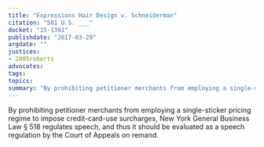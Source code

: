 ```yaml
---
title: "Expressions Hair Design v. Schneiderman"
citation: "581 U.S. ___"
docket: "15-1391"
publishdate: "2017-03-29"
argdate: ""
justices:
- 2005roberts
advocates:
tags:
topics:
summary: "By prohibiting petitioner merchants from employing a single-sticker pricing regime to impose credit-card-use surcharges, New York General Business Law § 518 regulates speech, and thus it should be evaluated as a speech regulation by the Court of Appeals on remand."
---
```

By prohibiting petitioner merchants from employing a single-sticker pricing regime to impose credit-card-use surcharges, New York General Business Law § 518 regulates speech, and thus it should be evaluated as a speech regulation by the Court of Appeals on remand.


